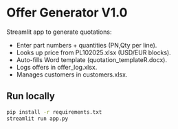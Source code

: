 # Offer Generator V1.0

Streamlit app to generate quotations:
- Enter part numbers + quantities (PN,Qty per line).
- Looks up price from PL102025.xlsx (USD/EUR blocks).
- Auto-fills Word template (quotation_templateR.docx).
- Logs offers in offer_log.xlsx.
- Manages customers in customers.xlsx.

## Run locally
```bash
pip install -r requirements.txt
streamlit run app.py
```
